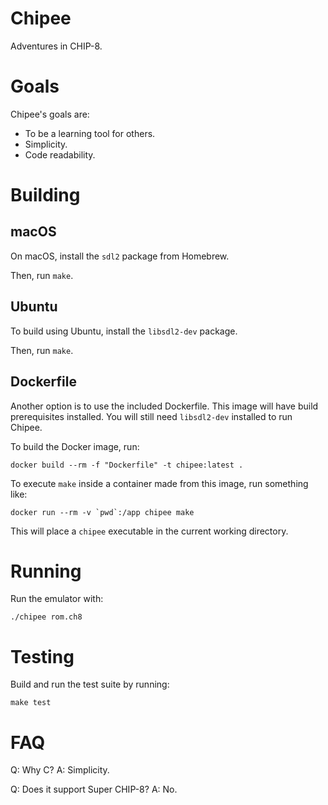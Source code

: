 # Chipee
Adventures in CHIP-8.

# Goals

Chipee's goals are:

* To be a learning tool for others.
* Simplicity.
* Code readability.

# Building

## macOS

On macOS, install the `sdl2` package from Homebrew.

Then, run `make`.

## Ubuntu

To build using Ubuntu, install the `libsdl2-dev` package.

Then, run `make`.

## Dockerfile

Another option is to use the included Dockerfile. This image will have build prerequisites installed. You will still need `libsdl2-dev` installed to run Chipee.

To build the Docker image, run:

    docker build --rm -f "Dockerfile" -t chipee:latest .

To execute `make` inside a container made from this image, run something like:

    docker run --rm -v `pwd`:/app chipee make

This will place a `chipee` executable in the current working directory.

# Running

Run the emulator with:

    ./chipee rom.ch8

# Testing

Build and run the test suite by running:

    make test

# FAQ

Q: Why C?
A: Simplicity.

Q: Does it support Super CHIP-8?
A: No.
